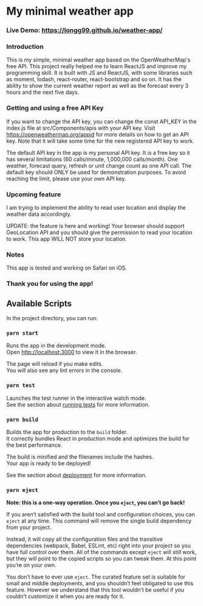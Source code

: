 # My minimal weather app

### Live Demo: https://longg99.github.io/weather-app/

### Introduction

This is my simple, minimal weather app based on the OpenWeatherMap's free API. This project really helped me to learn ReactJS and improve my programming skill.
It is built with JS and ReactJS, with some libraries such as moment, lodash, react-router, react-bootstrap and so on. It has the ability to show the current weather report as well as the forecast every 3 hours and the next five days.

### Getting and using a free API Key

If you want to change the API key, you can change the const API_KEY in the index.js file at src/Components/apis with your API key. Visit https://openweathermap.org/appid for more
details on how to get an API key. Note that it will take some time for the new registered API key to work.

The default API key in the app is my personal API key. It is a free key so it has several limitations (60 calls/minute,
1,000,000 calls/month). One weather, forecast query, refresh or unit change count as one API call. The default key should ONLY be used for demonstration purposes. To avoid reaching the limit, please use your own API key.

### Upcoming feature

I am trying to implement the ability to read user location and display the weather data accordingly.

UPDATE: the feature is here and working! Your browser should support GeoLocation API and you should give the permission to read your location
to work. This app WILL NOT store your location.

### Notes

This app is tested and working on Safari on iOS.

### Thank you for using the app!

## Available Scripts

In the project directory, you can run:

### `yarn start`

Runs the app in the development mode.\
Open [http://localhost:3000](http://localhost:3000) to view it in the browser.

The page will reload if you make edits.\
You will also see any lint errors in the console.

### `yarn test`

Launches the test runner in the interactive watch mode.\
See the section about [running tests](https://facebook.github.io/create-react-app/docs/running-tests) for more information.

### `yarn build`

Builds the app for production to the `build` folder.\
It correctly bundles React in production mode and optimizes the build for the best performance.

The build is minified and the filenames include the hashes.\
Your app is ready to be deployed!

See the section about [deployment](https://facebook.github.io/create-react-app/docs/deployment) for more information.

### `yarn eject`

**Note: this is a one-way operation. Once you `eject`, you can’t go back!**

If you aren’t satisfied with the build tool and configuration choices, you can `eject` at any time. This command will remove the single build dependency from your project.

Instead, it will copy all the configuration files and the transitive dependencies (webpack, Babel, ESLint, etc) right into your project so you have full control over them. All of the commands except `eject` will still work, but they will point to the copied scripts so you can tweak them. At this point you’re on your own.

You don’t have to ever use `eject`. The curated feature set is suitable for small and middle deployments, and you shouldn’t feel obligated to use this feature. However we understand that this tool wouldn’t be useful if you couldn’t customize it when you are ready for it.
